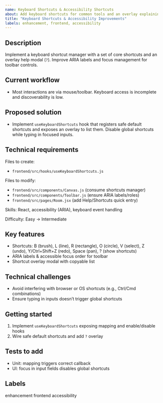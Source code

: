 ```yaml
---
name: Keyboard Shortcuts & Accessibility Shortcuts
about: Add keyboard shortcuts for common tools and an overlay explaining them; improve ARIA/accessibility for toolbar controls.
title: "Keyboard Shortcuts & Accessibility Improvements"
labels: enhancement, frontend, accessibility
---
```


## Description

Implement a keyboard shortcut manager with a set of core shortcuts and an overlay help modal (`?`). Improve ARIA labels and focus management for toolbar controls.

## Current workflow

- Most interactions are via mouse/toolbar. Keyboard access is incomplete and discoverability is low.

## Proposed solution

- Implement `useKeyboardShortcuts` hook that registers safe default shortcuts and exposes an overlay to list them. Disable global shortcuts while typing in focused inputs.

## Technical requirements

Files to create:
- `frontend/src/hooks/useKeyboardShortcuts.js`

Files to modify:
- `frontend/src/components/Canvas.js` (consume shortcuts manager)
- `frontend/src/components/Toolbar.js` (ensure ARIA labels/roles)
- `frontend/src/pages/Room.jsx` (add Help/Shortcuts quick entry)

Skills: React, accessibility (ARIA), keyboard event handling

Difficulty: Easy → Intermediate

## Key features

- Shortcuts: B (brush), L (line), R (rectangle), O (circle), V (select), Z (undo), Y/Ctrl+Shift+Z (redo), Space (pan), ? (show shortcuts)
- ARIA labels & accessible focus order for toolbar
- Shortcut overlay modal with copyable list

## Technical challenges

- Avoid interfering with browser or OS shortcuts (e.g., Ctrl/Cmd combinations)
- Ensure typing in inputs doesn’t trigger global shortcuts

## Getting started

1. Implement `useKeyboardShortcuts` exposing mapping and enable/disable hooks
2. Wire safe default shortcuts and add `?` overlay

## Tests to add

- Unit: mapping triggers correct callback
- UI: focus in input fields disables global shortcuts

## Labels

enhancement frontend accessibility
